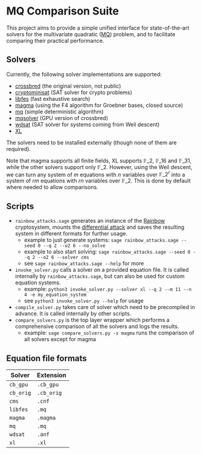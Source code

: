 # MQ Comparison Suite

This project aims to provide a simple unified interface for state-of-the-art solvers for the multivariate quadratic ([MQ](https://eprint.iacr.org/2005/393)) problem, and to facilitate comparing their practical performance.

## Solvers

Currently, the following solver implementations are supported:

* [crossbred](https://eprint.iacr.org/2017/372) (the original version, not public)
* [cryptominisat](https://github.com/msoos/cryptominisat) (SAT solver for crypto problems)
* [libfes](https://github.com/cbouilla/libfes-lite) (fast exhaustive search)
* [magma](https://magma.maths.usyd.edu.au) (using the F4 algorithm for Groebner bases, closed source)
* [mq](https://gitlab.lip6.fr/almasty/mq) (simple deterministic algorithm)
* [mqsolver](https://github.com/kcning/mqsolver) (GPU version of crossbred)
* [wdsat](https://github.com/mtrimoska/WDSat) (SAT solver for systems coming from Weil descent)
* [XL](http://polycephaly.org/projects/xl)

The solvers need to be installed externally (though none of them are required).

Note that magma supports all finite fields, XL supports $\mathbb{F}\_2$, $\mathbb{F}\_{16}$ and $\mathbb{F}\_{31}$, while the other solvers support only $\mathbb{F}\_2$. However, using the Weil descent, we can turn any system of $m$ equations with $n$ variables over $\mathbb{F}\_{2^r}$ into a system of $rm$ equations with $rn$ variables over $\mathbb{F}\_2$. This is done by default where needed to allow comparisons.

## Scripts

* `rainbow_attacks.sage` generates an instance of the [Rainbow](https://www.pqcrainbow.org/) cryptosystem, mounts the [differential attack](https://eprint.iacr.org/2022/214) and saves the resulting system in different formats for further usage.
  * example to just generate systems: `sage rainbow_attacks.sage --seed 0 --q 2 --o2 6 --no_solve`
  * example to also start solving: `sage rainbow_attacks.sage --seed 0 --q 2 --o2 6 --solver cms`
  * see `sage rainbow_attacks.sage --help` for more
* `invoke_solver.py` calls a solver on a provided equation file. It is called internally by `rainbow_attacks.sage`, but can also be used for custom equation systems.
  * example: `python3 invoke_solver.py --solver xl --q 2 --m 11 --n 4 -e my_equation_system`
  * see `python3 invoke_solver.py --help` for usage
* `compile_solver.py` takes care of solver which need to be precompiled in advance. It is called internally by other scripts.
* `compare_solvers.py` is the top layer wrapper which performs a comprehensive comparison of all the solvers and logs the results.
  * example: `sage compare_solvers.py -s magma` runs the comparison of all solvers except for magma

## Equation file formats

| Solver       | Extension |
|--------------|-----------|
| `cb_gpu`     | `.cb_gpu` |
| `cb_orig`    | `.cb_orig`|
| `cms`        | `.cnf`    |
| `libfes`     | `.mq`     |
| `magma`      | `.magma`  |
| `mq`         | `.mq`     |
| `wdsat`      | `.anf`    |
| `xl`         | `.xl`     |
